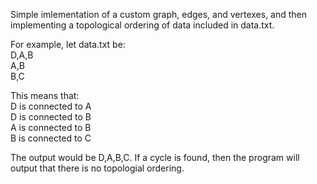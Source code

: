 Simple imlementation of a custom graph, edges, and vertexes, and then implementing a topological ordering of data included in data.txt.

For example, let data.txt be:<br />
D,A,B<br />
A,B<br />
B,C<br />

This means that:<br />
D is connected to A<br />
D is connected to B<br />
A is connected to B<br />
B is connected to C

The output would be D,A,B,C. If a cycle is found, then the program will output that there is no topologial ordering.

